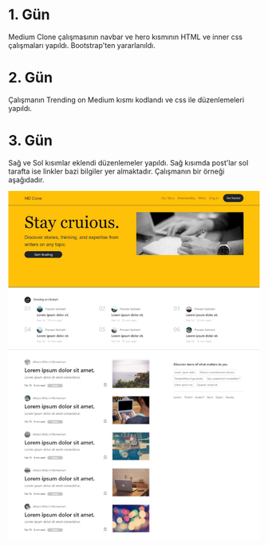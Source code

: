# 1. Gün

Medium Clone çalışmasının navbar ve hero kısmının HTML ve inner css çalışmaları yapıldı. Bootstrap'ten yararlanıldı.

# 2. Gün

Çalışmanın Trending on Medium kısmı kodlandı ve css ile düzenlemeleri yapıldı.

# 3. Gün

Sağ ve Sol kısımlar eklendi düzenlemeler yapıldı. Sağ kısımda post'lar sol tarafta ise linkler bazi bilgiler yer almaktadır. Çalışmanın bir örneği aşağıdadır.

![1677446116257](image/README/1677446116257.png)
